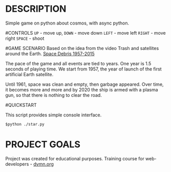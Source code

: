 # DESCRIPTION
Simple game on python about cosmos, with async python.

#CONTROLS
`UP` - move up,
`DOWN` - move down
`LEFT` - move left
`RIGHT` - move right
`SPACE` - shoot

#GAME SCENARIO
Based on the idea from the video Trash and satellites around the Earth. 
[Space Debris 1957-2015](https://www.youtube.com/watch?v=i8U8rmeCnXw)

The pace of the game and all events are tied to years.
One year is 1.5 seconds of playing time. We start from 1957, the year of launch of the first artificial Earth satellite.

Until 1961, space was clean and empty, then garbage appeared.
Over time, it becomes more and more and by 2020 the ship is armed with a plasma gun, so that there is nothing to clear the road.

#QUICKSTART

This script provides simple console interface.
```
$python ./star.py
```


# PROJECT GOALS
Project was created for educational purposes. Training course for web-developers - [dvmn.org](https://dvmn.org)

